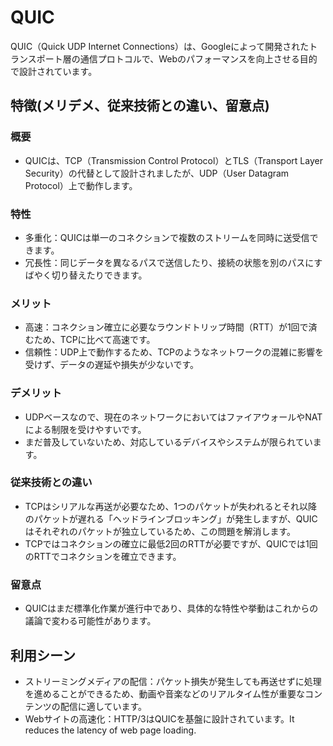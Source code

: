 # QUIC
QUIC（Quick UDP Internet Connections）は、Googleによって開発されたトランスポート層の通信プロトコルで、Webのパフォーマンスを向上させる目的で設計されています。

## 特徴(メリデメ、従来技術との違い、留意点)
### 概要
* QUICは、TCP（Transmission Control Protocol）とTLS（Transport Layer Security）の代替として設計されましたが、UDP（User Datagram Protocol）上で動作します。

### 特性
* 多重化：QUICは単一のコネクションで複数のストリームを同時に送受信できます。
* 冗長性：同じデータを異なるパスで送信したり、接続の状態を別のパスにすばやく切り替えたりできます。

### メリット
* 高速：コネクション確立に必要なラウンドトリップ時間（RTT）が1回で済むため、TCPに比べて高速です。
* 信頼性：UDP上で動作するため、TCPのようなネットワークの混雑に影響を受けず、データの遅延や損失が少ないです。

### デメリット
* UDPベースなので、現在のネットワークにおいてはファイアウォールやNATによる制限を受けやすいです。
* まだ普及していないため、対応しているデバイスやシステムが限られています。

### 従来技術との違い
* TCPはシリアルな再送が必要なため、1つのパケットが失われるとそれ以降のパケットが遅れる「ヘッドラインブロッキング」が発生しますが、QUICはそれぞれのパケットが独立しているため、この問題を解消します。
* TCPではコネクションの確立に最低2回のRTTが必要ですが、QUICでは1回のRTTでコネクションを確立できます。

### 留意点
* QUICはまだ標準化作業が進行中であり、具体的な特性や挙動はこれからの議論で変わる可能性があります。

## 利用シーン
* ストリーミングメディアの配信：パケット損失が発生しても再送せずに処理を進めることができるため、動画や音楽などのリアルタイム性が重要なコンテンツの配信に適しています。
* Webサイトの高速化：HTTP/3はQUICを基盤に設計されています。It reduces the latency of web page loading.